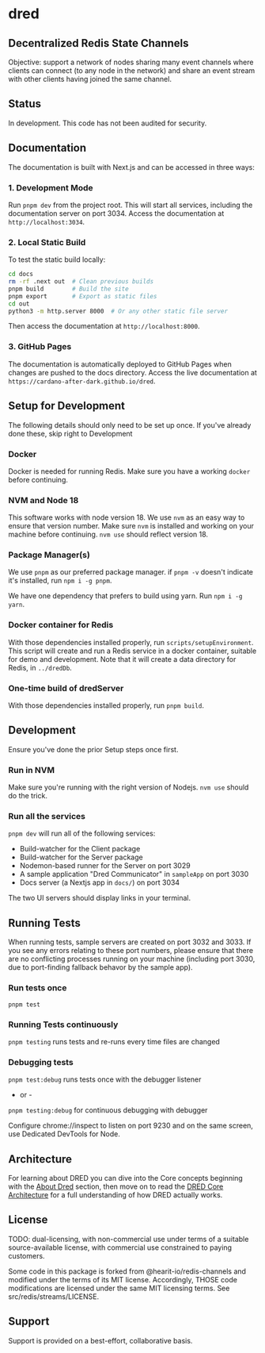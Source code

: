 # dred
## Decentralized Redis State Channels

Objective: support a network of nodes sharing many event channels where clients can connect (to any node in the network) and share an event stream with other clients having joined the same channel.

## Status

In development.  This code has not been audited for security.

## Documentation

The documentation is built with Next.js and can be accessed in three ways:

### 1. Development Mode

Run `pnpm dev` from the project root. This will start all services, including the documentation server on port 3034.
Access the documentation at `http://localhost:3034`.

### 2. Local Static Build

To test the static build locally:
```bash
cd docs
rm -rf .next out  # Clean previous builds
pnpm build        # Build the site
pnpm export       # Export as static files
cd out
python3 -m http.server 8000  # Or any other static file server
```
Then access the documentation at `http://localhost:8000`.

### 3. GitHub Pages

The documentation is automatically deployed to GitHub Pages when changes are pushed to the docs directory.
Access the live documentation at `https://cardano-after-dark.github.io/dred`.

## Setup for Development

The following details should only need to be set up once.  If you've already done these, skip right to Development

### Docker

Docker is needed for running Redis.  Make sure you have a working `docker` before continuing.

### NVM and Node 18

This software works with node version 18.  We use `nvm` as an easy way to ensure that version number.  Make sure `nvm` is installed and working on your machine before continuing.  `nvm use` should reflect version 18.

### Package Manager(s)

We use `pnpm` as our preferred package manager.  if `pnpm -v` doesn't indicate it's installed, run `npm i -g pnpm`.

We have one dependency that prefers to build using yarn.  Run `npm i -g yarn`.  

### Docker container for Redis

With those dependencies installed properly, run `scripts/setupEnvironment`.  This script will create and run a Redis service in a docker container, suitable for demo and development.  Note that it will create a data directory for Redis, in `../dredDb`.

### One-time build of dredServer

With those dependencies installed properly, run `pnpm build`.

## Development

Ensure you've done the prior Setup steps once first.

### Run in NVM

Make sure you're running with the right version of Nodejs.  `nvm use` should do the trick.

### Run all the services

`pnpm dev` will run all of the following services:

  * Build-watcher for the Client package
  * Build-watcher for the Server package
  * Nodemon-based runner for the Server on port 3029
  * A sample application "Dred Communicator" in `sampleApp` on port 3030
  * Docs server (a Nextjs app in `docs/`) on port 3034

The two UI servers should display links in your terminal.

## Running Tests

When running tests, sample servers are created on port 3032 and 3033.  If you see any errors relating to these port numbers, please ensure that there are no conflicting processes running on your machine (including port 3030, due to port-finding fallback behavor by the sample app).

### Run tests once

`pnpm test`

### Running Tests continuously

`pnpm testing` runs tests and re-runs every time files are changed

### Debugging tests

`pnpm test:debug` runs tests once with the debugger listener

- or -

`pnpm testing:debug` for continuous debugging with debugger

Configure chrome://inspect to listen on port 9230 and on the same screen, use Dedicated DevTools for Node.

## Architecture

For learning about DRED you can dive into the Core concepts beginning with the [About Dred](https://cardano-after-dark.github.io/dred/docs/understanding-dred) section, then move on to read the [DRED Core Architecture](https://cardano-after-dark.github.io/dred/docs/core-architecture) for a full understanding of how DRED actually works.

## License

TODO: dual-licensing, with non-commercial use under terms of a suitable source-available license, with commercial use constrained to paying customers.  

Some code in this package is forked from @hearit-io/redis-channels and modified under the terms of its MIT license.  Accordingly, THOSE code modifications are licensed under the same MIT licensing terms.  See src/redis/streams/LICENSE.

## Support

Support is provided on a best-effort, collaborative basis.


